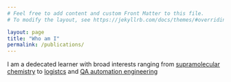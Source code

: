 ```yaml
---
# Feel free to add content and custom Front Matter to this file.
# To modify the layout, see https://jekyllrb.com/docs/themes/#overriding-theme-defaults

layout: page
title: "Who am I"
permalink: /publications/
---
```


I am a dedecated learner with broad interests ranging from [supramolecular chemistry](/Publications/) to [logistcs](/projects/) and [QA automation engineering](/projects/) 